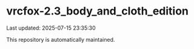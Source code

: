 # vrcfox-2.3_body_and_cloth_edition

Last updated: 2025-07-15 23:35:30

This repository is automatically maintained.
